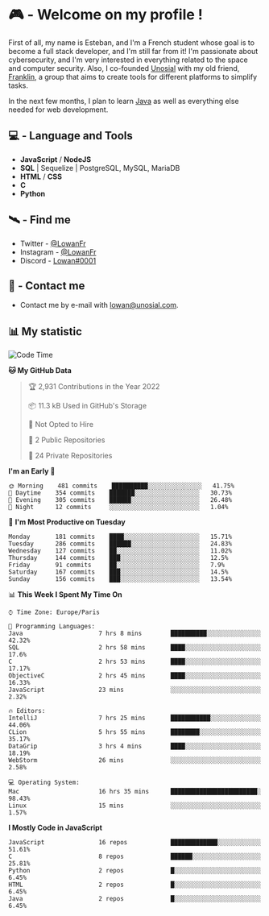 # 🎮 - Welcome on my profile !
First of all, my name is Esteban, and I'm a French student whose goal is to become a full stack developer, and I'm still far from it!
I'm passionate about cybersecurity, and I'm very interested in everything related to the space and computer security.
Also, I co-founded [Unosial](https://github.com/Unosial) with my old friend, [Franklin](https://github.com/AbaFranklin/), a group that aims to create tools for different platforms to simplify tasks. 

In the next few months, I plan to learn [Java](https://www.java.com/) as well as everything else needed for web development.




## 💻 - Language and Tools
- **JavaScript** / **NodeJS**
- **SQL** | Sequelize | PostgreSQL, MySQL, MariaDB
- **HTML** / **CSS**
- **C**
- **Python**

## 🛰️ - Find me

 - Twitter - [@LowanFr](https://twitter.com/LowanFr/)
 - Instagram - [@LowanFr](https://instagram.com/LowanFr)
 - Discord -  [Lowan#0001](https://unosial.bio/Lowan)
 
## 📡 - Contact me
 - Contact me by e-mail with [lowan@unosial.com](mailto:lowan@unosial.com).

## 📊 My statistic
<!--START_SECTION:waka-->
![Code Time](http://img.shields.io/badge/Code%20Time-182%20hrs%2025%20mins-blue)

**🐱 My GitHub Data** 

> 🏆 2,931 Contributions in the Year 2022
 > 
> 📦 11.3 kB Used in GitHub's Storage 
 > 
> 🚫 Not Opted to Hire
 > 
> 📜 2 Public Repositories 
 > 
> 🔑 24 Private Repositories  
 > 
**I'm an Early 🐤** 

```text
🌞 Morning    481 commits    ██████████░░░░░░░░░░░░░░░   41.75% 
🌆 Daytime    354 commits    ███████░░░░░░░░░░░░░░░░░░   30.73% 
🌃 Evening    305 commits    ██████░░░░░░░░░░░░░░░░░░░   26.48% 
🌙 Night      12 commits     ░░░░░░░░░░░░░░░░░░░░░░░░░   1.04%

```
📅 **I'm Most Productive on Tuesday** 

```text
Monday       181 commits    ████░░░░░░░░░░░░░░░░░░░░░   15.71% 
Tuesday      286 commits    ██████░░░░░░░░░░░░░░░░░░░   24.83% 
Wednesday    127 commits    ██░░░░░░░░░░░░░░░░░░░░░░░   11.02% 
Thursday     144 commits    ███░░░░░░░░░░░░░░░░░░░░░░   12.5% 
Friday       91 commits     ██░░░░░░░░░░░░░░░░░░░░░░░   7.9% 
Saturday     167 commits    ███░░░░░░░░░░░░░░░░░░░░░░   14.5% 
Sunday       156 commits    ███░░░░░░░░░░░░░░░░░░░░░░   13.54%

```


📊 **This Week I Spent My Time On** 

```text
⌚︎ Time Zone: Europe/Paris

💬 Programming Languages: 
Java                     7 hrs 8 mins        ██████████░░░░░░░░░░░░░░░   42.32% 
SQL                      2 hrs 58 mins       ████░░░░░░░░░░░░░░░░░░░░░   17.6% 
C                        2 hrs 53 mins       ████░░░░░░░░░░░░░░░░░░░░░   17.17% 
ObjectiveC               2 hrs 45 mins       ████░░░░░░░░░░░░░░░░░░░░░   16.33% 
JavaScript               23 mins             ░░░░░░░░░░░░░░░░░░░░░░░░░   2.32%

🔥 Editors: 
IntelliJ                 7 hrs 25 mins       ███████████░░░░░░░░░░░░░░   44.06% 
CLion                    5 hrs 55 mins       ████████░░░░░░░░░░░░░░░░░   35.17% 
DataGrip                 3 hrs 4 mins        ████░░░░░░░░░░░░░░░░░░░░░   18.19% 
WebStorm                 26 mins             ░░░░░░░░░░░░░░░░░░░░░░░░░   2.58%

💻 Operating System: 
Mac                      16 hrs 35 mins      ████████████████████████░   98.43% 
Linux                    15 mins             ░░░░░░░░░░░░░░░░░░░░░░░░░   1.57%

```

**I Mostly Code in JavaScript** 

```text
JavaScript               16 repos            █████████████░░░░░░░░░░░░   51.61% 
C                        8 repos             ██████░░░░░░░░░░░░░░░░░░░   25.81% 
Python                   2 repos             █░░░░░░░░░░░░░░░░░░░░░░░░   6.45% 
HTML                     2 repos             █░░░░░░░░░░░░░░░░░░░░░░░░   6.45% 
Java                     2 repos             █░░░░░░░░░░░░░░░░░░░░░░░░   6.45%

```



<!--END_SECTION:waka-->
